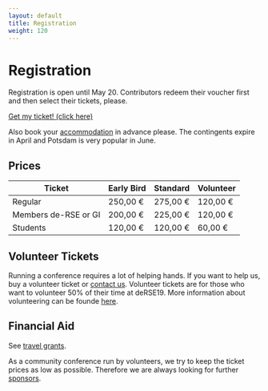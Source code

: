 ```yaml
--- 
layout: default 
title: Registration
weight: 120
---
```


# Registration

Registration is open until May 20. Contributors redeem their voucher first and then select their tickets, please.

<a href="https://pretix.derse19.uni-jena.de/de-RSE/2019/" class="btn btn-info glyphicon-pencil" target="_blank">Get my ticket! (click here)</a>

Also book your [accommodation](accommodation.html) in advance please. The contingents expire in April and Potsdam is very popular in June.

## Prices

Ticket|Early Bird|Standard|Volunteer
-- |--|--|--
Regular|250,00 €|275,00 €|120,00 €
Members de-RSE or GI|200,00 €|225,00 €|120,00 €
Students|120,00 €|120,00 €|60,00 €

## Volunteer Tickets

Running a conference requires a lot of helping hands. If you want to help us, buy a volunteer ticket or [contact us](contact.html). Volunteer tickets are for those who want to volunteer 50% of their time at deRSE19. More information about volunteering can be founde [here](volunteering.html).

## Financial Aid

See [travel grants](travel-grants.html).

As a community conference run by volunteers, we try to keep the ticket prices as low as possible. Therefore we are always looking for further [sponsors](sponsorship.html).
